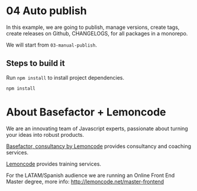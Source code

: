 # 04 Auto publish

In this example, we are going to publish, manage versions, create tags, create releases on Github, CHANGELOGS, for all packages in a monorepo.

We will start from `03-manual-publish`.

## Steps to build it

Run `npm install` to install project dependencies.

```bash
npm install
```



# About Basefactor + Lemoncode

We are an innovating team of Javascript experts, passionate about turning your ideas into robust products.

[Basefactor, consultancy by Lemoncode](http://www.basefactor.com) provides consultancy and coaching services.

[Lemoncode](http://lemoncode.net/services/en/#en-home) provides training services.

For the LATAM/Spanish audience we are running an Online Front End Master degree, more info: http://lemoncode.net/master-frontend
